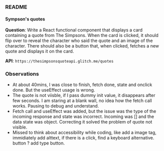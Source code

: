 ### README

#### Sympson's quotes

**Question**: Write a React functional component that displays a card containing a quote from The Simpsons. When the card is clicked, it should flip over to reveal the character who said the quote and an image of the character. There should also be a button that, when clicked, fetches a new quote and displays it on the card.

**API**: ```https://thesimpsonsquoteapi.glitch.me/quotes``` 


### Observations
- At about 40mins, I was close to finish, fetch done, state and onclick done. But the useEffect usage is wrong.
- The quote is not viisble, if I pass dummy init value, it disappears after few seconds. I am staring at a blank wall, no idea how the fetch call works. Pausing to debug and understand.
- Fetch call and useEffect was added, but the issue was the type of the incoming response and state was incorrect. Incoming was [] and the data state was object. Correcting it solved the problem of quote not visible.
- Missed to think about accessibility while coding, like add a image tag, immidiately add alttext, if there is a click, find a keyboard alternative. button ? add type button. 
